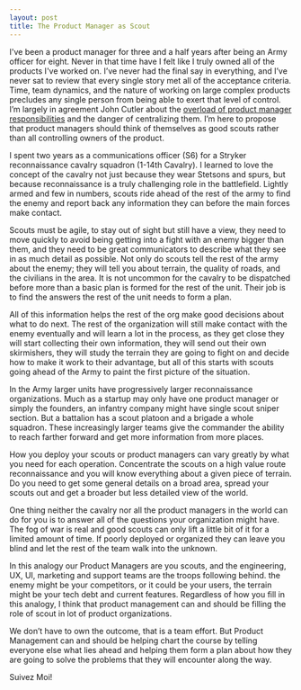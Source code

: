 ```yaml
---
layout: post
title: The Product Manager as Scout
---
```


I've been a product manager for three and a half years after being an Army officer for eight. Never in that time have I felt like I truly owned all of the products I've worked on.  I’ve never had the final say in everything, and I’ve never sat to review that every single story met all of the acceptance criteria. Time, team dynamics, and the nature of working on large complex products precludes any single person from being able to exert that level of control.  I’m largely in agreement John Cutler about the [overload of product manager responsibilities](https://hackernoon.com/we-need-fewer-product-managers-50e47dfd95a0) and the danger of centralizing them. I’m here to propose that product managers should think of themselves as good scouts rather than all controlling owners of the product.

I spent two years as a communications officer (S6) for a Stryker reconnaissance cavalry squadron (1-14th Cavalry).  I learned to love the concept of the cavalry not just because they wear Stetsons and spurs, but because reconnaissance is a truly challenging role in the battlefield. Lightly armed and few in numbers, scouts ride ahead of the rest of the army to find the enemy and report back any information they can before the main forces make contact.

Scouts must be agile, to stay out of sight but still have a view, they need to move quickly to avoid being getting into a fight with an enemy bigger than them, and they need to be great communicators to describe what they see in as much detail as possible.  Not only do scouts tell the rest of the army about the enemy; they will tell you about terrain, the quality of roads, and the civilians in the area. It is not uncommon for the cavalry to be dispatched before more than a basic plan is formed for the rest of the unit.  Their job is to find the answers the rest of the unit needs to form a plan.

All of this information helps the rest of the org make good decisions about what to do next.  The rest of the organization will still make contact with the enemy eventually and will learn a lot in the process, as they get close they will start collecting their own information, they will send out their own skirmishers, they will study the terrain they are going to fight on and decide how to make it work to their advantage, but all of this starts with scouts going ahead of the Army to paint the first picture of the situation.  

In the Army larger units have progressively larger reconnaissance organizations. Much as a startup may only have one product manager or simply the founders, an infantry company might have single scout sniper section. But a battalion has a scout platoon and a brigade a whole squadron.  These increasingly larger teams give the commander the ability to reach farther forward and get more information from more places.

How you deploy your scouts or product managers can vary greatly by what you need for each operation.  Concentrate the scouts on a high value route reconnaissance and you will know everything about a given piece of terrain. Do you need to get some general details on a broad area, spread your scouts out and get a broader but less detailed view of the world.

One thing neither the cavalry nor all the product managers in the world can do for you is to answer all of the questions your organization might have. The fog of war is real and good scouts can only lift a little bit of it for a limited amount of time. If poorly deployed or organized they can leave you blind and let the rest of the team walk into the unknown.

In this analogy our Product Managers are you scouts, and the engineering, UX, UI, marketing and support teams are the troops following behind.  the enemy might be your competitors, or it could be your users, the terrain might be your tech debt and current features.  Regardless of how you fill in this analogy, I think that product management can and should be filling the role of scout in lot of product organizations.  

We don’t have to own the outcome, that is a team effort. But Product Management can and should be helping chart the course by telling everyone else what lies ahead and helping them form a plan about how they are going to solve the problems that they will encounter along the way.

Suivez Moi!
